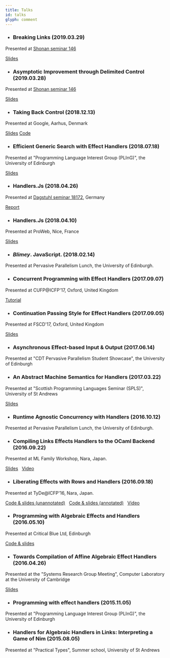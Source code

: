 ```yaml
---
title: Talks
id: talks
glyph: comment
---
```


* ### Breaking Links (2019.03.29)
<p>Presented at <a href="https://effect-handlers.org/events/shonan146.html">Shonan seminar 146</a>
<p><span class="fa fa-file-code-o" aria-hidden="true"> <a href="https://effect-handlers.org/static/shonan146/breaking.links"> Slides</a></span></p>

* ### Asymptotic Improvement through Delimited Control (2019.03.28)
<p>Presented at <a href="https://effect-handlers.org/events/shonan146.html">Shonan seminar 146</a>
<p><span class="fa fa-file-pdf-o" aria-hidden="true"> <a href="https://effect-handlers.org/static/shonan146/asymptotic_improvement.pdf"> Slides</a></span></p>

* ### Taking Back Control (2018.12.13)
<p>Presented at Google, Aarhus, Denmark</p>
<p><span class="fa fa-file-pdf-o" aria-hidden="true"> <a href="./talks/google-tech-talk-2018.pdf"> Slides</a></span> <span class="fa fa-github" aria-hidden="true"> <a href="https://github.com/dhil/google-tech-talk-2018"> Code</a></span></p>

* ### Efficient Generic Search with Effect Handlers (2018.07.18)
<p>Presented at "Programming Language Interest Group (PLInG)", the University of Edinburgh</p>
<p><span class="fa fa-file-pdf-o" aria-hidden="true"> <a href="./talks/pling2018_efficient-generic-search.pdf"> Slides</a></span></p>

* ### Handlers.Js (2018.04.26)
<p>Presented at <a href="https://www.dagstuhl.de/en/program/calendar/semhp/?semnr=18172">Dagstuhl seminar 18172</a>, Germany</p>
<p><span class="fa fa-file-pdf-o" aria-hidden="true"> <a href="http://dx.doi.org/10.4230/DagRep.8.4.104"> Report</a></span></p>

* ### Handlers.Js (2018.04.10)
<p>Presented at ProWeb, Nice, France</p>
<p><span class="fa fa-file-pdf-o" aria-hidden="true"> <a href="./talks/proweb2018-04_handlers-js.pdf"> Slides</a></span></p>

* ### *Blimey*. JavaScript. (2018.02.14)
<p>Presented at Pervasive Parallelism Lunch, the University of Edinburgh.</p>

* ### Concurrent Programming with Effect Handlers (2017.09.07)
<p>Presented at CUFP@ICFP'17, Oxford, United Kingdom</p>
<p><span class="fa fa-github" aria-hidden="true"> <a href="https://github.com/ocamllabs/ocaml-effects-tutorial"> Tutorial</a></span></p>

* ### Continuation Passing Style for Effect Handlers (2017.09.05)
<p>Presented at FSCD'17, Oxford, United Kingdom</p>
<p><span class="fa fa-file-pdf-o" aria-hidden="true"> <a href="./talks/fscd2017-09_cps-handlers.pdf"> Slides</a></span></p>

* ### Asynchronous Effect-based Input &amp; Output (2017.06.14)
<p>Presented at "CDT Pervasive Parallelism Student Showcase", the University of Edinburgh</p>

* ### An Abstract Machine Semantics for Handlers (2017.03.22)
<p>Presented at "Scottish Programming Languages Seminar (SPLS)", University of St Andrews</p>
<p><span class="fa fa-file-pdf-o" aria-hidden="true"> <a href="./talks/ams_spls2017-03.pdf"> Slides</a></span></p>

* ### Runtime Agnostic Concurrency with Handlers (2016.10.12)
<p>Presented at Pervasive Parallelism Lunch, the University of Edinburgh.</p>

* ### Compiling Links Effects Handlers to the OCaml Backend (2016.09.22)
<p>Presented at ML Family Workshop, Nara, Japan.</p>
<p><span class="fa fa-file-pdf-o" aria-hidden="true"> <a href="./talks/ml2016-09.pdf"> Slides</a></span>&nbsp;&nbsp;<span class="fa fa-file-video-o" aria-hidden="true"> <a href="https://www.youtube.com/watch?v=PvOvjilEQEc"> Video</a></span></p>

* ### Liberating Effects with Rows and Handlers (2016.09.18)
<p>Presented at TyDe@ICFP'16, Nara, Japan.</p>
<p><span class="fa fa-file-code-o" aria-hidden="true"> <a href="./talks/tyde_slides2016_09.links"> Code &amp; slides (unannotated)</a></span>&nbsp;&nbsp;<span class="fa fa-file-code-o" aria-hidden="true"> <a href="./talks/tyde_ant_slides2016_09.links"> Code &amp; slides (annotated)</a></span>&nbsp;&nbsp;<span class="fa fa-file-video-o" aria-hidden="true"> <a href="https://youtu.be/nsHtaC_SfIU?list=PLnqUlCo055hUFzMkHyGOvOc0jNbv_bd26"> Video</a></span></p>

* ### Programming with Algebraic Effects and Handlers (2016.05.10)
<p>Presented at Critical Blue Ltd, Edinburgh</p>
<p><span class="fa fa-file-code-o" aria-hidden="true"> <a href="./talks/critblue2016-05.links"> Code &amp; slides</a></span></p>

* ### Towards Compilation of Affine Algebraic Effect Handlers (2016.04.26)
<p>Presented at the "Systems Research Group Meeting", Computer Laboratory at the University of Cambridge</p>
<p><span class="fa fa-file-pdf-o" aria-hidden="true"> <a href="./talks/ocl2016-04.pdf"> Slides</a></span></p>

* ### Programming with effect handlers (2015.11.05)
<p>Presented at "Programming Language Interest Group (PLInG)", the University of Edinburgh</p>

* ### Handlers for Algebraic Handlers in Links: Interpreting a Game of Nim (2015.08.05)
<p>Presented at "Practical Types", Summer school, University of St Andrews</p>
